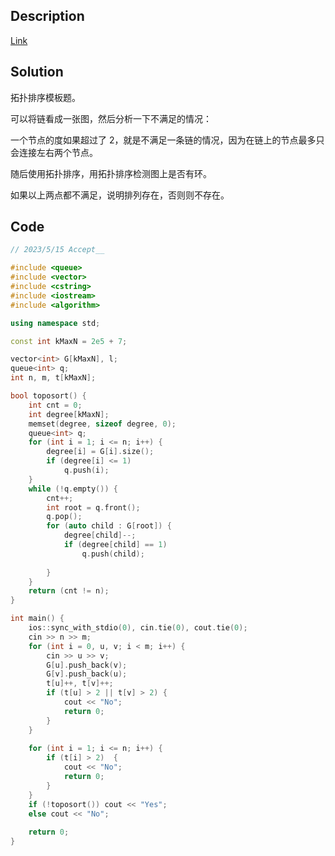 ## Description

[Link](https://www.luogu.com.cn/problem/AT_abc231_d)

## Solution

拓扑排序模板题。

可以将链看成一张图，然后分析一下不满足的情况：

一个节点的度如果超过了 $2$，就是不满足一条链的情况，因为在链上的节点最多只会连接左右两个节点。

随后使用拓扑排序，用拓扑排序检测图上是否有环。

如果以上两点都不满足，说明排列存在，否则则不存在。

## Code

```cpp
// 2023/5/15 Accept__

#include <queue> 
#include <vector>
#include <cstring>
#include <iostream>
#include <algorithm>

using namespace std;

const int kMaxN = 2e5 + 7;

vector<int> G[kMaxN], l;
queue<int> q;
int n, m, t[kMaxN];

bool toposort() {
	int cnt = 0;
	int degree[kMaxN];
	memset(degree, sizeof degree, 0);
	queue<int> q;
	for (int i = 1; i <= n; i++) {
		degree[i] = G[i].size();
		if (degree[i] <= 1) 
			q.push(i);
	}
	while (!q.empty()) {
		cnt++;
		int root = q.front();
		q.pop();
		for (auto child : G[root]) {
			degree[child]--;
			if (degree[child] == 1) 
				q.push(child);
	
		}
	}
	return (cnt != n);
}

int main() {
	ios::sync_with_stdio(0), cin.tie(0), cout.tie(0);
	cin >> n >> m;
	for (int i = 0, u, v; i < m; i++) {
		cin >> u >> v;
		G[u].push_back(v);
		G[v].push_back(u);
		t[u]++, t[v]++;
		if (t[u] > 2 || t[v] > 2) {
			cout << "No";
			return 0;
		}
	}
	
	for (int i = 1; i <= n; i++) {
		if (t[i] > 2)  {
			cout << "No";
			return 0;
		}
	}
	if (!toposort()) cout << "Yes";
	else cout << "No";
	
	return 0;
} 
```
